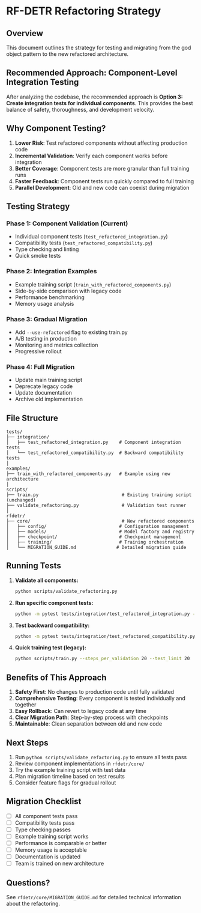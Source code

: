 # RF-DETR Refactoring Strategy

## Overview

This document outlines the strategy for testing and migrating from the god object pattern to the new refactored architecture.

## Recommended Approach: Component-Level Integration Testing

After analyzing the codebase, the recommended approach is **Option 3: Create integration tests for individual components**. This provides the best balance of safety, thoroughness, and development velocity.

## Why Component Testing?

1. **Lower Risk**: Test refactored components without affecting production code
2. **Incremental Validation**: Verify each component works before integration
3. **Better Coverage**: Component tests are more granular than full training runs
4. **Faster Feedback**: Component tests run quickly compared to full training
5. **Parallel Development**: Old and new code can coexist during migration

## Testing Strategy

### Phase 1: Component Validation (Current)
- Individual component tests (`test_refactored_integration.py`)
- Compatibility tests (`test_refactored_compatibility.py`)
- Type checking and linting
- Quick smoke tests

### Phase 2: Integration Examples
- Example training script (`train_with_refactored_components.py`)
- Side-by-side comparison with legacy code
- Performance benchmarking
- Memory usage analysis

### Phase 3: Gradual Migration
- Add `--use-refactored` flag to existing train.py
- A/B testing in production
- Monitoring and metrics collection
- Progressive rollout

### Phase 4: Full Migration
- Update main training script
- Deprecate legacy code
- Update documentation
- Archive old implementation

## File Structure

```
tests/
├── integration/
│   ├── test_refactored_integration.py    # Component integration tests
│   └── test_refactored_compatibility.py  # Backward compatibility tests
│
examples/
├── train_with_refactored_components.py   # Example using new architecture
│
scripts/
├── train.py                               # Existing training script (unchanged)
├── validate_refactoring.py                # Validation test runner
│
rfdetr/
├── core/                                  # New refactored components
│   ├── config/                           # Configuration management
│   ├── models/                           # Model factory and registry
│   ├── checkpoint/                       # Checkpoint management
│   ├── training/                         # Training orchestration
│   └── MIGRATION_GUIDE.md               # Detailed migration guide
```

## Running Tests

1. **Validate all components:**
   ```bash
   python scripts/validate_refactoring.py
   ```

2. **Run specific component tests:**
   ```bash
   python -m pytest tests/integration/test_refactored_integration.py -v
   ```

3. **Test backward compatibility:**
   ```bash
   python -m pytest tests/integration/test_refactored_compatibility.py -v
   ```

4. **Quick training test (legacy):**
   ```bash
   python scripts/train.py --steps_per_validation 20 --test_limit 20
   ```

## Benefits of This Approach

1. **Safety First**: No changes to production code until fully validated
2. **Comprehensive Testing**: Every component is tested individually and together
3. **Easy Rollback**: Can revert to legacy code at any time
4. **Clear Migration Path**: Step-by-step process with checkpoints
5. **Maintainable**: Clean separation between old and new code

## Next Steps

1. Run `python scripts/validate_refactoring.py` to ensure all tests pass
2. Review component implementations in `rfdetr/core/`
3. Try the example training script with test data
4. Plan migration timeline based on test results
5. Consider feature flags for gradual rollout

## Migration Checklist

- [ ] All component tests pass
- [ ] Compatibility tests pass
- [ ] Type checking passes
- [ ] Example training script works
- [ ] Performance is comparable or better
- [ ] Memory usage is acceptable
- [ ] Documentation is updated
- [ ] Team is trained on new architecture

## Questions?

See `rfdetr/core/MIGRATION_GUIDE.md` for detailed technical information about the refactoring.